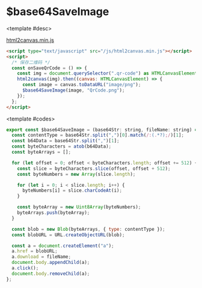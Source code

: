 # $base64SaveImage

<ContainerBox title="介绍">
<template #desc>
将base64保存为图片
</template>
</ContainerBox>

<ContainerBox title="下载所需文件">

<template #desc>

[html2canvas.min.js](https://gitee.com/lengyibai/lib3-component-packages/raw/master/utils/html2canvas.min.js)

</template>
</ContainerBox>

<ContainerBox title="基础用法">

```html
<script type="text/javascript" src="/js/html2canvas.min.js"></script>
<script>
  /* 保存二维码 */
  const onSaveQrCode = () => {
    const img = document.querySelector(".qr-code") as HTMLCanvasElement;
    html2canvas(img).then((canvas: HTMLCanvasElement) => {
      const image = canvas.toDataURL("image/png");
      $base64SaveImage(image, "QrCode.png");
    });
  };
</script>
```

<ShowCode>

<template #codes>

```js
export const $base64SaveImage = (base64Str: string, fileName: string) => {
  const contentType = base64Str.split(",")[0].match(/:(.*?);/)[1];
  const b64Data = base64Str.split(",")[1];
  const byteCharacters = atob(b64Data);
  const byteArrays = [];

  for (let offset = 0; offset < byteCharacters.length; offset += 512) {
    const slice = byteCharacters.slice(offset, offset + 512);
    const byteNumbers = new Array(slice.length);

    for (let i = 0; i < slice.length; i++) {
      byteNumbers[i] = slice.charCodeAt(i);
    }

    const byteArray = new Uint8Array(byteNumbers);
    byteArrays.push(byteArray);
  }

  const blob = new Blob(byteArrays, { type: contentType });
  const blobURL = URL.createObjectURL(blob);

  const a = document.createElement("a");
  a.href = blobURL;
  a.download = fileName;
  document.body.appendChild(a);
  a.click();
  document.body.removeChild(a);
};
```

</template>
</ShowCode>
</ContainerBox>
